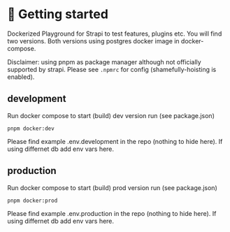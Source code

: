 # 🚀 Getting started

Dockerized Playground for Strapi to test features, plugins etc.
You will find two versions. Both versions using postgres docker image in docker-compose.

Disclaimer: using pnpm as package manager although not officially supported by strapi. Please see `.npmrc` for config (shamefully-hoisting is enabled).

## development

Run docker compose to start (build) dev version run (see package.json)

```
pnpm docker:dev
```

Please find example .env.development in the repo (nothing to hide here). If using differnet db add env vars here.

## production

Run docker compose to start (build) prod version run (see package.json)

```
pnpm docker:prod
```

Please find example .env.production in the repo (nothing to hide here). If using differnet db add env vars here.
